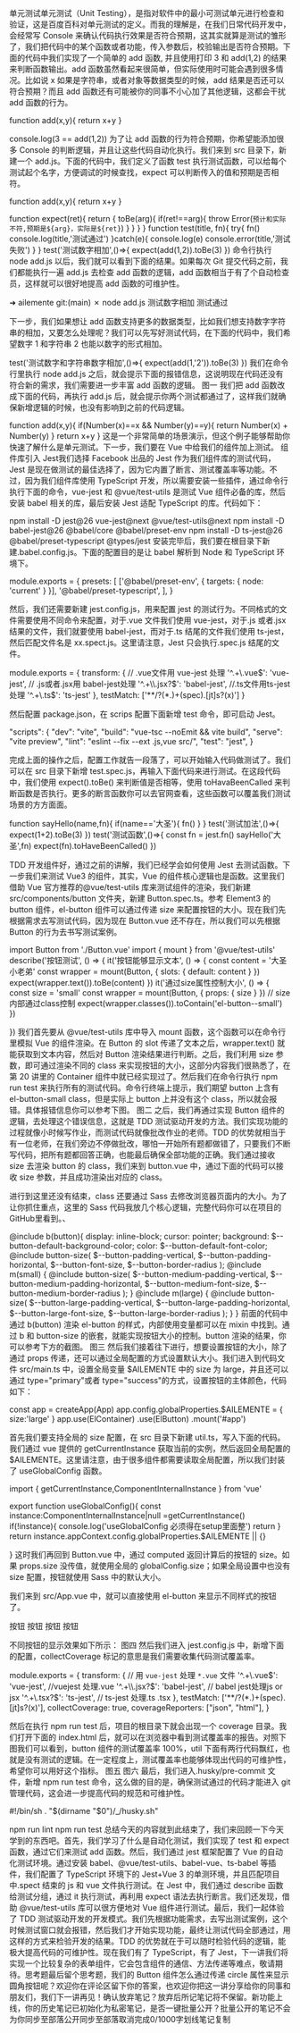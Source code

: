 单元测试单元测试（Unit Testing），是指对软件中的最小可测试单元进行检查和验证，这是百度百科对单元测试的定义。而我的理解是，在我们日常代码开发中，会经常写 Console 来确认代码执行效果是否符合预期，这其实就算是测试的雏形了，我们把代码中的某个函数或者功能，传入参数后，校验输出是否符合预期。下面的代码中我们实现了一个简单的 add 函数, 并且使用打印 3 和 add(1,2) 的结果来判断函数输出。add 函数虽然看起来很简单，但实际使用时可能会遇到很多情况。比如说 x 如果是字符串，或者对象等数据类型的时候，add 结果是否还可以符合预期？而且 add 函数还有可能被你的同事不小心加了其他逻辑，这都会干扰 add 函数的行为。

function add(x,y){
  return x+y
}

console.log(3 == add(1,2))
为了让 add 函数的行为符合预期，你希望能添加很多 Console 的判断逻辑，并且让这些代码自动化执行。我们来到 src 目录下，新建一个 add.js。下面的代码中，我们定义了函数 test 执行测试函数，可以给每个测试起个名字，方便调试的时候查找，expect 可以判断传入的值和预期是否相符。

function add(x,y){
  return x+y
}

function expect(ret){
  return {
    toBe(arg){
      if(ret!==arg){
        throw Error(`预计和实际不符,预期是${arg}，实际是${ret}`)
      }
    }
  }
}
function test(title, fn){
  try{
    fn()
    console.log(title,'测试通过')
  }catch(e){
    console.log(e)
    console.error(title,'测试失败')
  }
}
test('测试数字相加',()=>{
  expect(add(1,2)).toBe(3)
})
命令行执行 node add.js 以后，我们就可以看到下面的结果。如果每次 Git 提交代码之前，我们都能执行一遍 add.js 去检查 add 函数的逻辑，add 函数相当于有了个自动检查员，这样就可以很好地提高 add 函数的可维护性。

➜  ailemente git:(main) ✗ node add.js
测试数字相加 测试通过

下一步，我们如果想让 add 函数支持更多的数据类型，比如我们想支持数字字符串的相加，又要怎么处理呢？我们可以先写好测试代码，在下面的代码中，我们希望数字 1 和字符串 2 也能以数字的形式相加。

test('测试数字和字符串数字相加',()=>{
  expect(add(1,'2')).toBe(3)
})
我们在命令行里执行 node add.js 之后，就会提示下面的报错信息，这说明现在代码还没有符合新的需求，我们需要进一步丰富 add 函数的逻辑。
图一
我们把 add 函数改成下面的代码，再执行 add.js 后，就会提示你两个测试都通过了，这样我们就确保新增逻辑的时候，也没有影响到之前的代码逻辑。

function add(x,y){
  if(Number(x)==x && Number(y)==y){
    return Number(x) + Number(y)
  }
  return x+y
}
这是一个非常简单的场景演示，但这个例子能够帮助你快速了解什么是单元测试。下一步，我们要在 Vue 中给我们的组件加上测试。
组件库引入 Jest我们选择 Facebook 出品的 Jest 作为我们组件库的测试代码，Jest 是现在做测试的最佳选择了，因为它内置了断言、测试覆盖率等功能。不过，因为我们组件库使用 TypeScript 开发，所以需要安装一些插件，通过命令行执行下面的命令，vue-jest 和 @vue/test-utils 是测试 Vue 组件必备的库，然后安装 babel 相关的库，最后安装 Jest 适配 TypeScript 的库。代码如下：

npm install -D jest@26 vue-jest@next @vue/test-utils@next 
npm install -D babel-jest@26 @babel/core @babel/preset-env 
npm install -D ts-jest@26 @babel/preset-typescript @types/jest
安装完毕后，我们要在根目录下新建.babel.config.js。下面的配置目的是让 babel 解析到 Node 和 TypeScript 环境下。

module.exports = {
  presets: [
    ['@babel/preset-env', { targets: { node: 'current' } }],
    '@babel/preset-typescript',
  ],
}

然后，我们还需要新建 jest.config.js，用来配置 jest 的测试行为。不同格式的文件需要使用不同命令来配置，对于.vue 文件我们使用 vue-jest，对于.js 或者.jsx 结果的文件，我们就要使用 babel-jest，而对于.ts 结尾的文件我们使用 ts-jest，然后匹配文件名是 xx.spect.js。这里请注意，Jest 只会执行.spec.js 结尾的文件。


module.exports = {
  transform: {
    // .vue文件用 vue-jest 处理
    '^.+\\.vue$': 'vue-jest',
    // .js或者.jsx用 babel-jest处理
    '^.+\\.jsx?$': 'babel-jest', 
    //.ts文件用ts-jest处理
    '^.+\\.ts$': 'ts-jest'
  },
  testMatch: ['**/?(*.)+(spec).[jt]s?(x)']
}

然后配置 package.json，在 scrips 配置下面新增 test 命令，即可启动 Jest。

  "scripts": {
    "dev": "vite",
    "build": "vue-tsc --noEmit && vite build",
    "serve": "vite preview",
    "lint": "eslint --fix --ext .js,vue src/",
    "test": "jest",
}

完成上面的操作之后，配置工作就告一段落了，可以开始输入代码做测试了。我们可以在 src 目录下新增 test.spec.js，再输入下面代码来进行测试。在这段代码中，我们使用 expect().toBe() 来判断值是否相等，使用 toHavaBeenCalled 来判断函数是否执行。更多的断言函数你可以去官网查看，这些函数可以覆盖我们测试场景的方方面面。





function sayHello(name,fn){
  if(name=='大圣'){
    fn()
  }
}
test('测试加法',()=>{
  expect(1+2).toBe(3)
})
test('测试函数',()=>{
  const fn = jest.fn()
  sayHello('大圣',fn)
  expect(fn).toHaveBeenCalled()
})
  
  TDD 开发组件好，通过之前的讲解，我们已经学会如何使用 Jest 去测试函数。下一步我们来测试 Vue3 的组件，其实，Vue 的组件核心逻辑也是函数。这里我们借助 Vue 官方推荐的@vue/test-utils 库来测试组件的渲染，我们新建 src/components/button 文件夹，新建 Button.spec.ts。参考 Element3 的 button 组件，el-button 组件可以通过传递 size 来配置按钮的大小。现在我们先根据需求去写测试代码，因为现在 Button.vue 还不存在，所以我们可以先根据 Button 的行为去书写测试案例。


import Button from './Button.vue'
import { mount } from '@vue/test-utils'
describe('按钮测试', () => {
  it('按钮能够显示文本', () => {
    const content = '大圣小老弟'
    const wrapper = mount(Button, {
      slots: {
        default: content
      }
    })
    expect(wrapper.text()).toBe(content)
  })
  it('通过size属性控制大小', () => {
    const size = 'small'
    const wrapper = mount(Button, {
      props: {
        size
      }
    })
    // size内部通过class控制
    expect(wrapper.classes()).toContain('el-button--small')
  })  

})
我们首先要从 @vue/test-utils 库中导入 mount 函数，这个函数可以在命令行里模拟 Vue 的组件渲染。在 Button 的 slot 传递了文本之后，wrapper.text() 就能获取到文本内容，然后对 Button 渲染结果进行判断。之后，我们利用 size 参数，即可通过渲染不同的 class 来实现按钮的大小，这部分内容我们很熟悉了，在第 20 讲里的 Container 组件中就已经实现过了。然后我们在命令行执行 npm run test 来执行所有的测试代码。命令行终端上提示，我们期望 button 上含有 el-button-small class，但是实际上 button 上并没有这个 class，所以就会报错。具体报错信息你可以参考下图。
图二
之后，我们再通过实现 Button 组件的逻辑，去处理这个错误信息，这就是 TDD 测试驱动开发的方法。我们实现功能的过程就像小时候写作业，而测试代码就像批改作业的老师。TDD 的优势就相当于有一位老师，在我们旁边不停做批改，哪怕一开始所有题都做错了，只要我们不断写代码，把所有题都回答正确，也能最后确保全部功能的正确。我们通过接收 size 去渲染 button 的 class，我们来到 button.vue 中，通过下面的代码可以接收 size 参数，并且成功渲染出对应的 class。


<template>
  <button
    class="el-button" 
    :class="[size ? `el-button--${size}` : '',]"
  >
    <slot />
  </button>
</template>
<script setup lang="ts">

import {computed, withDefaults} from 'vue'
interface Props {
  size?:""|'small'|'medium'|'large'
}
const props = withDefaults(defineProps<Props>(),{
  size:""
})
</script>

进行到这里还没有结束，class 还要通过 Sass 去修改浏览器页面内的大小。为了让你抓住重点，这里的 Sass 代码我放几个核心逻辑，完整代码你可以在项目的GitHub里看到。、

@include b(button){
  display: inline-block;
  cursor: pointer;
  background: $--button-default-background-color;
  color: $--button-default-font-color;
  @include button-size(
    $--button-padding-vertical,
    $--button-padding-horizontal,
    $--button-font-size,
    $--button-border-radius
  );
  @include m(small) {
    @include button-size(
      $--button-medium-padding-vertical,
      $--button-medium-padding-horizontal,
      $--button-medium-font-size,
      $--button-medium-border-radius
    );
  }
  @include m(large) {
    @include button-size(
      $--button-large-padding-vertical,
      $--button-large-padding-horizontal,
      $--button-large-font-size,
      $--button-large-border-radius
    );
  }
}
前面的代码中通过 b(button) 渲染 el-button 的样式，内部使用变量都可以在 mixin 中找到。通过 b 和 button-size 的嵌套，就能实现按钮大小的控制。button 渲染的结果，你可以参考下方的截图。
图三
然后我们接着往下进行，想要设置按钮的大小，除了通过 props 传递，还可以通过全局配置的方式设置默认大小。我们进入到代码文件 src/main.ts 中，设置全局变量 $AILEMENTE 中的 size 为 large，并且还可以通过 type="primary"或者 type="success"的方式，设置按钮的主体颜色，代码如下：

const app = createApp(App)
app.config.globalProperties.$AILEMENTE = {
  size:'large'
}
app.use(ElContainer)
  .use(ElButton)
  .mount('#app')



首先我们要支持全局的 size 配置，在 src 目录下新建 util.ts，写入下面的代码。我们通过 vue 提供的 getCurrentInstance 获取当前的实例，然后返回全局配置的 $AILEMENTE。这里请注意，由于很多组件都需要读取全局配置，所以我们封装了 useGlobalConfig 函数。

import { getCurrentInstance,ComponentInternalInstance } from 'vue'

export function useGlobalConfig(){
  const instance:ComponentInternalInstance|null =getCurrentInstance()
  if(!instance){
    console.log('useGlobalConfig 必须得在setup里面整')
    return
  }
  return instance.appContext.config.globalProperties.$AILEMENTE || {}
  
}
这时我们再回到 Button.vue 中，通过 computed 返回计算后的按钮的 size。如果 props.size 没传值，就使用全局的 globalConfig.size；如果全局设置中也没有 size 配置，按钮就使用 Sass 中的默认大小。

<template>
  <button
    class="el-button" 
    :class="[
      buttonSize ? `el-button--${buttonSize}` : '',
      type ? `el-button--${type}` : ''
    ]"
  >
    <slot />
  </button>
</template>

<script lang="ts">
export default{
  name:'ElButton'
}
</script>

<script setup lang="ts">

import {computed, withDefaults} from 'vue'
import { useGlobalConfig } from '../../util';

interface Props {
  size?:""|'small'|'medium'|'large',
  type?:""|'primary'|'success'|'danger'
}
const props = withDefaults(defineProps<Props>(),{
  size:"",
  type:""
})
const globalConfig = useGlobalConfig()
const buttonSize = computed(()=>{
  return props.size||globalConfig.size
})
</script>

我们来到 src/App.vue 中，就可以直接使用 el-button 来显示不同样式的按钮了。

  <el-button type="primary">
    按钮
  </el-button>
  <el-button type="success">
    按钮
  </el-button>
  <el-button>按钮</el-button>
  <el-button size="small">
    按钮
  </el-button>
  
  不同按钮的显示效果如下所示：
  图四
  然后我们进入 jest.config.js 中，新增下面的配置，collectCoverage 标记的意思是我们需要收集代码测试覆盖率。
  
module.exports = {
  transform: {
    //  用 `vue-jest` 处理 `*.vue` 文件
    '^.+\\.vue$': 'vue-jest', //vuejest 处理.vue
    '^.+\\.jsx?$': 'babel-jest',  // babel jest处理js or jsx
    '^.+\\.tsx?$': 'ts-jest', // ts-jest 处理.ts .tsx
  },
  testMatch: ['**/?(*.)+(spec).[jt]s?(x)'],
  collectCoverage: true,
  coverageReporters: ["json", "html"],
}

然后在执行 npm run test 后，项目的根目录下就会出现一个 coverage 目录。我们打开下面的 index.html 后，就可以在浏览器中看到测试覆盖率的报告。对照下图我们可以看到，button 组件的测试覆盖率 100%，util 下面有两行代码飘红，也就是没有测试的逻辑。在一定程度上，测试覆盖率也能够体现出代码的可维护性，希望你可以用好这个指标。
图五 图六
最后，我们进入.husky/pre-commit 文件，新增 npm run test 命令，这么做的目的是，确保测试通过的代码才能进入 git 管理代码，这会进一步提高代码的规范和可维护性。


#!/bin/sh
. "$(dirname "$0")/_/husky.sh"

npm run lint
npm run test
总结今天的内容就到此结束了，我们来回顾一下今天学到的东西吧。首先，我们学习了什么是自动化测试，我们实现了 test 和 expect 函数，通过它们来测试 add 函数。然后，我们通过 jest 框架配置了 Vue 的自动化测试环境。通过安装 babel、@vue/test-utils、babel-vue、ts-babel 等插件，我们配置了 TypeScript 环境下的 Jest+Vue 3 的单测环境，并且匹配项目中.spect 结束的 js 和 vue 文件执行测试。在 Jest 中，我们通过 describe 函数给测试分组，通过 it 执行测试，再利用 expect 语法去执行断言。我们还发现，借助 @vue/test-utils 库可以很方便地对 Vue 组件进行测试。最后，我们一起体验了 TDD 测试驱动开发的开发模式。我们先根据功能需求，去写出测试案例，这个时候测试窗口就会报错，然后我们才开始实现功能，最终让测试代码全部通过，用这样的方式来检验开发的结果。TDD 的优势就在于可以随时检验代码的逻辑，能极大提高代码的可维护性。现在我们有了 TypeScript，有了 Jest，下一讲我们将实现一个比较复杂的表单组件，它会包含组件的通信、方法传递等难点，敬请期待。思考题最后留个思考题，我们的 Button 组件怎么通过传递 circle 属性来显示圆角按钮呢？欢迎你在评论区留下你的答案，也欢迎你把这一讲分享给你的同事和朋友们，我们下一讲再见！确认放弃笔记？放弃后所记笔记将不保留。新功能上线，你的历史笔记已初始化为私密笔记，是否一键批量公开？批量公开的笔记不会为你同步至部落公开同步至部落取消完成0/1000字划线笔记复制